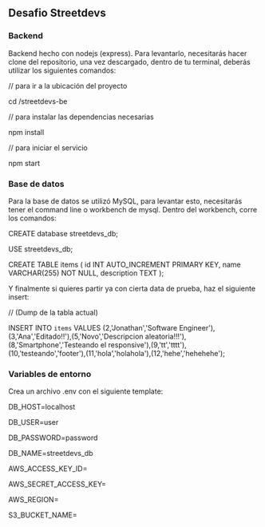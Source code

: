 ## Desafio Streetdevs

### Backend 
Backend hecho con nodejs (express). Para levantarlo, necesitarás hacer clone del repositorio, una vez descargado, dentro de tu terminal, deberás utilizar los siguientes comandos:

// para ir a la ubicación del proyecto

cd /streetdevs-be

// para instalar las dependencias necesarias

npm install

// para iniciar el servicio

npm start


### Base de datos

Para la base de datos se utilizó MySQL, para levantar esto, necesitarás tener el command line o workbench de mysql.
Dentro del workbench, corre los comandos:

CREATE database streetdevs_db;

USE streetdevs_db;

CREATE TABLE items (
   id INT AUTO_INCREMENT PRIMARY KEY,
   name VARCHAR(255) NOT NULL,
   description TEXT
 );

Y finalmente si quieres partir ya con cierta data de prueba, haz el siguiente insert:

// (Dump de la tabla actual)

INSERT INTO `items` VALUES (2,'Jonathan','Software Engineer'),(3,'Ana','Editado!!'),(5,'Novo','Descripcion aleatoria!!!'),(8,'Smartphone','Testeando el responsive'),(9,'tt','tttt'),(10,'testeando','footer'),(11,'hola','holahola'),(12,'hehe','hehehehe');


### Variables de entorno

Crea un archivo .env con el siguiente template:

DB_HOST=localhost

DB_USER=user

DB_PASSWORD=password

DB_NAME=streetdevs_db


AWS_ACCESS_KEY_ID=

AWS_SECRET_ACCESS_KEY=

AWS_REGION=

S3_BUCKET_NAME=


